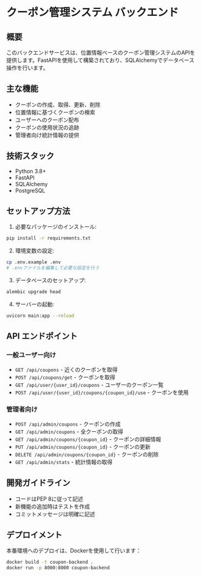 # クーポン管理システム バックエンド

## 概要
このバックエンドサービスは、位置情報ベースのクーポン管理システムのAPIを提供します。FastAPIを使用して構築されており、SQLAlchemyでデータベース操作を行います。

## 主な機能
- クーポンの作成、取得、更新、削除
- 位置情報に基づくクーポンの検索
- ユーザーへのクーポン配布
- クーポンの使用状況の追跡
- 管理者向け統計情報の提供

## 技術スタック
- Python 3.8+
- FastAPI
- SQLAlchemy
- PostgreSQL

## セットアップ方法

1. 必要なパッケージのインストール:
```bash
pip install -r requirements.txt
```

2. 環境変数の設定:
```bash
cp .env.example .env
# .envファイルを編集して必要な設定を行う
```

3. データベースのセットアップ:
```bash
alembic upgrade head
```

4. サーバーの起動:
```bash
uvicorn main:app --reload
```

## API エンドポイント

### 一般ユーザー向け
- `GET /api/coupons` - 近くのクーポンを取得
- `POST /api/coupons/get` - クーポンを取得
- `GET /api/user/{user_id}/coupons` - ユーザーのクーポン一覧
- `POST /api/user/{user_id}/coupons/{coupon_id}/use` - クーポンを使用

### 管理者向け
- `POST /api/admin/coupons` - クーポンの作成
- `GET /api/admin/coupons` - 全クーポンの取得
- `GET /api/admin/coupons/{coupon_id}` - クーポンの詳細情報
- `PUT /api/admin/coupons/{coupon_id}` - クーポンの更新
- `DELETE /api/admin/coupons/{coupon_id}` - クーポンの削除
- `GET /api/admin/stats` - 統計情報の取得

## 開発ガイドライン
- コードはPEP 8に従って記述
- 新機能の追加時はテストを作成
- コミットメッセージは明確に記述

## デプロイメント
本番環境へのデプロイは、Dockerを使用して行います：

```bash
docker build -t coupon-backend .
docker run -p 8000:8000 coupon-backend
``` 